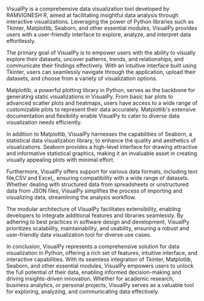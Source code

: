 VisualPy is a comprehensive data visualization tool developed by RAMVIGNESH R, aimed at facilitating insightful data analysis through interactive visualizations. Leveraging the power of Python libraries such as Tkinter, Matplotlib, Seaborn, and other essential modules, VisualPy provides users with a user-friendly interface to explore, analyze, and interpret data effortlessly.

The primary goal of VisualPy is to empower users with the ability to visually explore their datasets, uncover patterns, trends, and relationships, and communicate their findings effectively. With an intuitive interface built using Tkinter, users can seamlessly navigate through the application, upload their datasets, and choose from a variety of visualization options.

Matplotlib, a powerful plotting library in Python, serves as the backbone for generating static visualizations in VisualPy. From basic bar plots to advanced scatter plots and heatmaps, users have access to a wide range of customizable plots to represent their data accurately. Matplotlib's extensive documentation and flexibility enable VisualPy to cater to diverse data visualization needs efficiently.

In addition to Matplotlib, VisualPy harnesses the capabilities of Seaborn, a statistical data visualization library, to enhance the quality and aesthetics of visualizations. Seaborn provides a high-level interface for drawing attractive and informative statistical graphics, making it an invaluable asset in creating visually appealing plots with minimal effort.

Furthermore, VisualPy offers support for various data formats, including text file,CSV and    Excel,, ensuring compatibility with a wide range of datasets. Whether dealing with structured data from spreadsheets or unstructured data from JSON files, VisualPy simplifies the process of importing and visualizing data, streamlining the analysis workflow.

The modular architecture of VisualPy facilitates extensibility, enabling developers to integrate additional features and libraries seamlessly. By adhering to best practices in software design and development, VisualPy prioritizes scalability, maintainability, and usability, ensuring a robust and user-friendly data visualization tool for diverse use cases.

In conclusion, VisualPy represents a comprehensive solution for data visualization in Python, offering a rich set of features, intuitive interface, and interactive capabilities. With its seamless integration of Tkinter, Matplotlib, Seaborn, and other essential modules, VisualPy empowers users to unlock the full potential of their data, enabling informed decision-making and driving insights-driven innovation. Whether for academic research, business analytics, or personal projects, VisualPy serves as a valuable tool for exploring, analyzing, and communicating data effectively.


